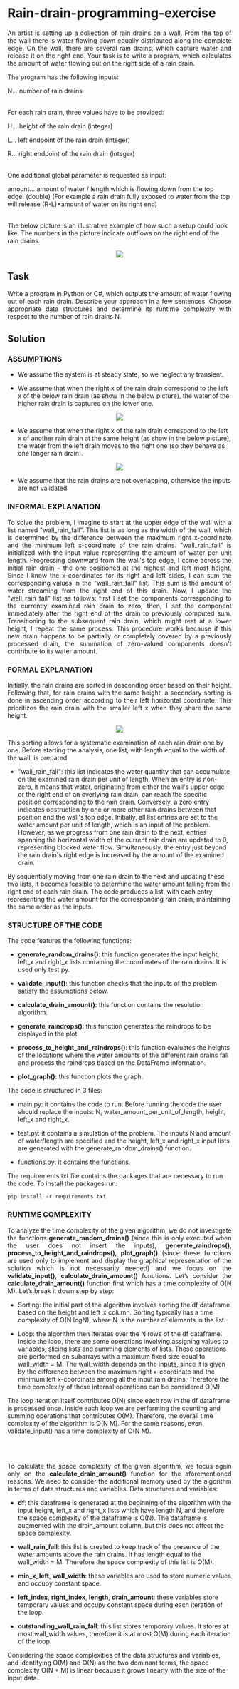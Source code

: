 # Rain-drain-programming-exercise
<p align="justify">
An artist is setting up a collection of rain drains on a wall. From the top of the wall there is water
flowing down equally distributed along the complete edge. On the wall, there are several rain drains,
which capture water and release it on the right end.
Your task is to write a program, which calculates the amount of water flowing out on the right side of
a rain drain.

The program has the following inputs:

N... number of rain drains
<br><br>

For each rain drain, three values have to be provided:

H... height of the rain drain (integer)

L... left endpoint of the rain drain (integer)

R... right endpoint of the rain drain (integer)
<br><br>

One additional global parameter is requested as input:

amount... amount of water / length which is flowing down from the top edge. (double)
(For example a rain drain fully exposed to water from the top will release (R-L)*amount of water on
its right end)
<br><br>

The below picture is an illustrative example of how such a setup could look like. The numbers in the
picture indicate outflows on the right end of the rain drains.
</p>

<p align="center">
  <img  style="text-align:center" src="https://github.com/albifnt/Rain-drain-programming-exercise/blob/main/img/Wall.PNG">
</p>

## Task
<p align="justify">
Write a program in Python or C#, which outputs the amount of water flowing out of each rain drain.
Describe your approach in a few sentences.
Choose appropriate data structures and determine its runtime complexity with respect to the
number of rain drains N.
</p>

## Solution
### ASSUMPTIONS
<p align="justify">
  
- We assume the system is at steady state, so we neglect any transient.
  
- We assume that when the right x of the rain drain correspond to the left x of the below rain drain (as
show in the below picture), the water of the higher rain drain is captured on the lower one.

<p align="center">
  <img  style="text-align:center" src="https://github.com/albifnt/Rain-drain-programming-exercise/blob/main/img/Figure_1.PNG">
</p>

- We assume that when the right x of the rain drain correspond to the left x of another rain drain at the
same height (as show in the below picture), the water from the left drain moves to the right one (so they
behave as one longer rain drain).

<p align="center">
  <img  style="text-align:center" src="https://github.com/albifnt/Rain-drain-programming-exercise/blob/main/img/Figure_2.PNG">
</p>

- We assume that the rain drains are not overlapping, otherwise the inputs are not validated.
</p>

### INFORMAL EXPLANATION
<p align="justify">
To solve the problem, I imagine to start at the upper edge of the wall with a list named "wall_rain_fall".
This list is as long as the width of the wall, which is determined by the difference between the maximum
right x-coordinate and the minimum left x-coordinate of the rain drains.
"wall_rain_fall" is initialized with the input value representing the amount of water per unit length.
Progressing downward from the wall's top edge, I come across the initial rain drain – the one positioned at
the highest and left most height. Since I know the x-coordinates for its right and left sides, I can sum the
corresponding values in the "wall_rain_fall" list. This sum is the amount of water streaming from the right
end of this drain. Now, I update the "wall_rain_fall" list as follows: first I set the components corresponding
to the currently examined rain drain to zero; then, I set the component immediately after the right end of
the drain to previously computed sum.
Transitioning to the subsequent rain drain, which might rest at a lower height, I repeat the same process.
This procedure works because if this new drain happens to be partially or completely covered by a
previously processed drain, the summation of zero-valued components doesn't contribute to its water
amount.
</p>

### FORMAL EXPLANATION
<p align="justify">
Initially, the rain drains are sorted in descending order based on their height. Following that, for rain drains
with the same height, a secondary sorting is done in ascending order according to their left horizontal
coordinate. This prioritizes the rain drain with the smaller left x when they share the same height. 

<p align="center">
  <img  style="text-align:center" src="https://github.com/albifnt/Rain-drain-programming-exercise/blob/main/img/Figure_3.PNG">
</p>

This sorting allows for a systematic examination of each rain drain one by one. Before starting the analysis,
one list, with length equal to the width of the wall, is prepared:

- "wall_rain_fall": this list indicates the water quantity that can accumulate on the examined rain drain per
unit of length. When an entry is non-zero, it means that water, originating from either the wall's upper
edge or the right end of an overlying rain drain, can reach the specific position corresponding to the rain
drain. Conversely, a zero entry indicates obstruction by one or more other rain drains between that
position and the wall's top edge. Initially, all list entries are set to the water amount per unit of length,
which is an input of the problem. However, as we progress from one rain drain to the next, entries
spanning the horizontal width of the current rain drain are updated to 0, representing blocked water flow.
Simultaneously, the entry just beyond the rain drain's right edge is increased by the amount of the
examined drain.

By sequentially moving from one rain drain to the next and updating these two lists, it becomes feasible to
determine the water amount falling from the right end of each rain drain.
The code produces a list, with each entry representing the water amount for the corresponding rain drain,
maintaining the same order as the inputs.
</p>

### STRUCTURE OF THE CODE
<p align="justify">
The code features the following functions:

- <b>generate_random_drains()</b>: this function generates the input height, left_x and right_x lists containing
the coordinates of the rain drains. It is used only test.py.

- <b>validate_input()</b>: this function checks that the inputs of the problem satisfy the assumptions below.
  
- <b>calculate_drain_amount()</b>: this function contains the resolution algorithm.
  
- <b>generate_raindrops()</b>: this function generates the raindrops to be displayed in the plot.
  
- <b>process_to_height_and_raindrops()</b>: this function evaluates the heights of the locations where the water
amounts of the different rain drains fall and process the raindrops based on the DataFrame information.

- <b>plot_graph()</b>: this function plots the graph.
  
</p>

<p align="justify">
The code is structured in 3 files:
  
  - main.py: it contains the code to run. Before running the code the user should replace the inputs: N, water_amount_per_unit_of_length, height, left_x and right_x.
  
  - test.py: it contains a simulation of the problem. The inputs N and amount of water/length are specified and the height, left_x and right_x input lists are generated with the generate_random_drains() function.
  
  - functions.py: it contains the functions.
    

The requirements.txt file contains the packages that are necessary to run the code. To install the packages run:

    pip install -r requirements.txt

</p>

### RUNTIME COMPLEXITY
<p align="justify">
To analyze the time complexity of the given algorithm, we do not investigate the functions
<b>generate_random_drains()</b> (since this is only executed when the user does not insert the inputs),
<b>generate_raindrops()</b>, <b>process_to_height_and_raindrops()</b>, <b>plot_graph()</b> (since these functions are used
only to implement and display the graphical representation of the solution which is not necessarily needed)
and we focus on the <b>validate_input()</b>, <b>calculate_drain_amount()</b> functions. Let’s consider the
<b>calculate_drain_amount()</b> function first which has a time complexity of O(N M). Let’s break it down step by
step:
  
- Sorting: the initial part of the algorithm involves sorting the df dataframe based on the height and left_x
column. Sorting typically has a time complexity of O(N logN), where N is the number of elements in the list.

- Loop: the algorithm then iterates over the N rows of the df dataframe. Inside the loop, there are some
operations involving assigning values to variables, slicing lists and summing elements of lists. These
operations are performed on subarrays with a maximum fixed size equal to wall_width = M. The wall_width
depends on the inputs, since it is given by the difference between the maximum right x-coordinate and the
minimum left x-coordinate among all the input rain drains. Therefore the time complexity of these internal
operations can be considered O(M).

The loop iteration itself contributes O(N) since each row in the df dataframe is processed once. Inside each
loop we are performing the counting and summing operations that contributes O(M). Therefore, the overall
time complexity of the algorithm is O(N M). For the same reasons, even validate_input() has a time
complexity of O(N M).
</p>
<br><br>

<p align="justify">
To calculate the space complexity of the given algorithm, we focus again only on the
<b>calculate_drain_amount()</b> function for the aforementioned reasons. We need to consider the additional
memory used by the algorithm in terms of data structures and variables.
Data structures and variables:
  
- <b>df</b>: this dataframe is generated at the beginning of the algorithm with the input height, left_x and right_x
lists which have length N, and therefore the space complexity of the dataframe is O(N). The dataframe is
augmented with the drain_amount column, but this does not affect the space complexity.

- <b>wall_rain_fall</b>: this list is created to keep track of the presence of the water amounts above the rain
drains. It has length equal to the wall_width = M. Therefore the space complexity of this list is O(M).

- <b>min_x_left</b>, <b>wall_width</b>: these variables are used to store numeric values and occupy constant space.
  
- <b>left_index</b>, <b>right_index</b>, <b>length</b>, <b>drain_amount</b>: these variables store temporary values and occupy
constant space during each iteration of the loop.

- <b>outstanding_wall_rain_fall</b>: this list stores temporary values. It stores at most wall_width values,
therefore it is at most O(M) during each iteration of the loop.

Considering the space complexities of the data structures and variables, and identifying O(M) and O(N) as
the two dominant terms, the space complexity O(N + M) is linear because it grows linearly with the size of
the input data.
  
